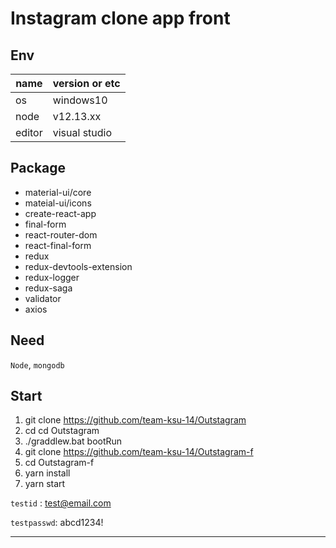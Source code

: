 # Instagram clone app front

## Env

| name   | version or etc |
| ------ | -------------- |
| os     | windows10      |
| node   | v12.13.xx      |
| editor | visual studio  |

## Package

* material-ui/core
* mateial-ui/icons
* create-react-app
* final-form
* react-router-dom
* react-final-form
* redux
* redux-devtools-extension
* redux-logger
* redux-saga
* validator
* axios

## Need

`Node`, `mongodb`

## Start

1. git clone https://github.com/team-ksu-14/Outstagram
2. cd cd Outstagram
3. ./graddlew.bat bootRun
4. git clone https://github.com/team-ksu-14/Outstagram-f
5. cd Outstagram-f
6. yarn install
7. yarn start

`testid` : test@email.com

`testpasswd`: abcd1234!

---

